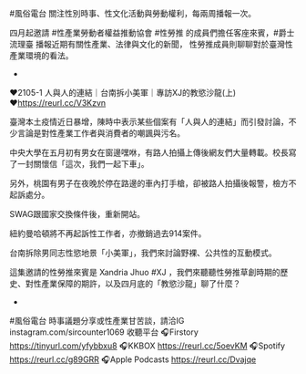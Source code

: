 ---
---
#風俗電台 
關注性別時事、性文化活動與勞動權利，每兩周播報一次。

四月起邀請 #性產業勞動者權益推動協會 #性勞推 的成員們擔任客座來賓，#爵士流理臺 播報近期有關性產業、法律與文化的新聞，
性勞推成員則聊聊對於臺灣性產業環境的看法。

-

♥2105-1 人與人的連結｜台南拆小美軍｜專訪XJ的教慾沙龍(上)
♥https://reurl.cc/V3Kzvn

臺灣本土疫情近日暴增，陳時中表示某些個案有「人與人的連結」而引發討論，不少言論是對性產業工作者與消費者的嘲諷與污名。

中央大學在五月初有男女在窗邊嘿咻，有路人拍攝上傳後網友們大量轉載。校長寫了一封關懷信「這次，我們一起下車」。

另外，桃園有男子在夜晚於停在路邊的車內打手槍，卻被路人拍攝後報警，檢方不起訴處分。

SWAG跟國家交換條件後，重新開站。

紐約曼哈頓將不再起訴性工作者，亦撤銷過去914案件。

台南拆除男同志性慾地景「小美軍」，我們來討論野裸、公共性的互動模式。

這集邀請的性勞推來賓是 Xandria Jhuo  #XJ ，我們來聽聽性勞推草創時期的歷史、對性產業保障的期許，以及四月底的「教慾沙龍」聊了什麼？

-

#風俗電台
時事議題分享或性產業甘苦談，請洽IG
instagram.com/sircounter1069
收聽平台
🎧Firstory
https://tinyurl.com/yfybbxu8
🎧KKBOX
https://reurl.cc/5oevKM
🎧Spotify
https://reurl.cc/g89GRR
🎧Apple Podcasts
https://reurl.cc/Dvajqe